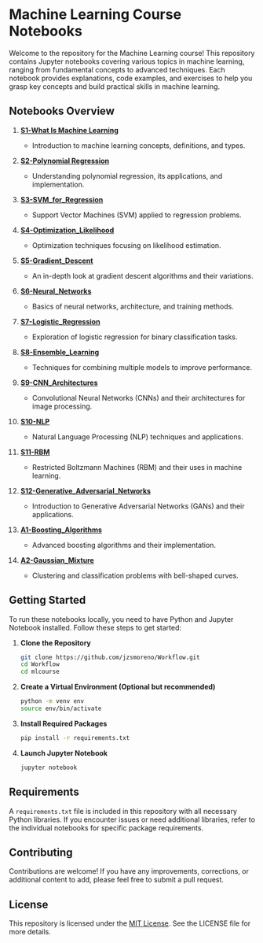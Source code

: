 # Machine Learning Course Notebooks

Welcome to the repository for the Machine Learning course! This repository contains Jupyter notebooks covering various topics in machine learning, ranging from fundamental concepts to advanced techniques. Each notebook provides explanations, code examples, and exercises to help you grasp key concepts and build practical skills in machine learning.

## Notebooks Overview

1. [**S1-What Is Machine Learning**](./notebooks/S1-What%20Is%20Machine%20Learning.ipynb)
   - Introduction to machine learning concepts, definitions, and types.
   
2. [**S2-Polynomial Regression**](./notebooks/S2-Polynomial%20Regression.ipynb)
   - Understanding polynomial regression, its applications, and implementation.
   
3. [**S3-SVM_for_Regression**](./notebooks/S3_SVM_for_Regression.ipynb)
   - Support Vector Machines (SVM) applied to regression problems.
   
4. [**S4-Optimization_Likelihood**](./notebooks/S4_Optimization_Likelihood.ipynb)
   - Optimization techniques focusing on likelihood estimation.

5. [**S5-Gradient_Descent**](./notebooks/S5_Gradient_Descent.ipynb)
   - An in-depth look at gradient descent algorithms and their variations.
   
6. [**S6-Neural_Networks**](./notebooks/S6_Neural_Networks.ipynb)
   - Basics of neural networks, architecture, and training methods.
   
7. [**S7-Logistic_Regression**](./notebooks/S7_Logistic_Regression.ipynb)
   - Exploration of logistic regression for binary classification tasks.
   
8. [**S8-Ensemble_Learning**](./notebooks/S8_Ensemble_Learning.ipynb)
   - Techniques for combining multiple models to improve performance.
   
9. [**S9-CNN_Architectures**](./notebooks/S9_CNN_Architectures.ipynb)
   - Convolutional Neural Networks (CNNs) and their architectures for image processing.
   
10. [**S10-NLP**](./notebooks/S10_NLP.ipynb)
    - Natural Language Processing (NLP) techniques and applications.
    
11. [**S11-RBM**](./notebooks/S11_RBM.ipynb)
    - Restricted Boltzmann Machines (RBM) and their uses in machine learning.
    
12. [**S12-Generative_Adversarial_Networks**](./notebooks/S12_Generative_Adversarial_Networks.ipynb)
    - Introduction to Generative Adversarial Networks (GANs) and their applications.
    
13. [**A1-Boosting_Algorithms**](./src/A1_Boosting_Algorithms.ipynb)
    - Advanced boosting algorithms and their implementation.

14. [**A2-Gaussian_Mixture**](./src/A2_Gaussian_Mixture.ipynb)
    - Clustering and classification problems with bell-shaped curves.

## Getting Started

To run these notebooks locally, you need to have Python and Jupyter Notebook installed. Follow these steps to get started:

1. **Clone the Repository**
   ```bash
   git clone https://github.com/jzsmoreno/Workflow.git
   cd Workflow
   cd mlcourse
   ```
2. **Create a Virtual Environment (Optional but recommended)**
   ```bash
   python -m venv env
   source env/bin/activate
   ```
3. **Install Required Packages**
   ```bash
   pip install -r requirements.txt
   ```
4. **Launch Jupyter Notebook**
   ```bash
   jupyter notebook
   ```

## Requirements

A `requirements.txt` file is included in this repository with all necessary Python libraries. If you encounter issues or need additional libraries, refer to the individual notebooks for specific package requirements.

## Contributing

Contributions are welcome! If you have any improvements, corrections, or additional content to add, please feel free to submit a pull request.

## License

This repository is licensed under the [MIT License](../LICENSE/). See the LICENSE file for more details.